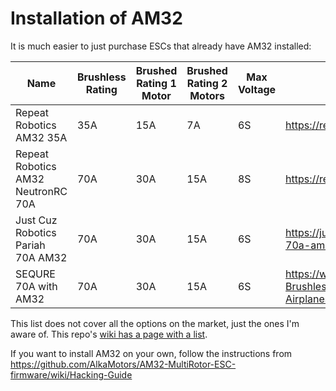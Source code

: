# Installation of AM32

It is much easier to just purchase ESCs that already have AM32 installed:

| Name | Brushless Rating | Brushed Rating 1 Motor | Brushed Rating 2 Motors | Max Voltage | URL |
|------|------------------|------------------------|-------------------------|-------------|-----|
| Repeat Robotics AM32 35A | 35A | 15A | 7A | 6S | https://repeat-robotics.com/buy/am32/ |
| Repeat Robotics AM32 NeutronRC 70A | 70A | 30A | 15A | 8S | https://repeat-robotics.com/buy/ |neutronrc-70a-g071-beetle-weapon-esc/
| Just Cuz Robotics Pariah 70A AM32 | 70A | 30A | 15A | 6S | https://justcuzrobotics.com/products/pariah-70a-am32-weapon-esc |
| SEQURE 70A with AM32 | 70A | 30A | 15A | 6S | https://www.amazon.com/SEQURE-Brushless-Electric-Controller-Airplanes/dp/B0CN6NB8CB/ |

This list does not cover all the options on the market, just the ones I'm aware of. This repo's [wiki has a page with a list](../../../wiki/ESCs-with-AM32-already-installed).

If you want to install AM32 on your own, follow the instructions from https://github.com/AlkaMotors/AM32-MultiRotor-ESC-firmware/wiki/Hacking-Guide
